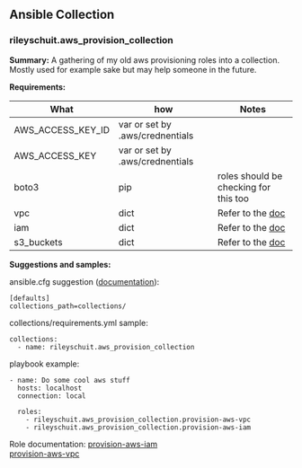 ## Ansible Collection
### rileyschuit.aws_provision_collection

**Summary:**  A gathering of my old aws provisioning roles into a collection.  Mostly used for example sake but may help someone in the future.

**Requirements:**

| What | how | Notes|
| ----------- | ----------- |  ----------- |
| AWS_ACCESS_KEY_ID | var or set by .aws/crednentials||
|AWS_ACCESS_KEY |var or set by .aws/crednentials ||
| boto3 | pip | roles should be checking for this too |
| vpc | dict | Refer to the [doc](./docs/provision-aws-vpc.md) |
| iam | dict| Refer to the [doc](./docs/provision-aws-iam.md) |
|s3_buckets| dict | Refer to the [doc](./docs/provision-aws-s3.md)|


**Suggestions and samples:**

ansible.cfg suggestion ([documentation](https://docs.ansible.com/ansible/latest/reference_appendices/config.html#collections-paths)): 

```
[defaults]
collections_path=collections/
```

collections/requirements.yml sample:
```
collections:
  - name: rileyschuit.aws_provision_collection
```

playbook example:
```
- name: Do some cool aws stuff
  hosts: localhost
  connection: local

  roles:
    - rileyschuit.aws_provision_collection.provision-aws-vpc
    - rileyschuit.aws_provision_collection.provision-aws-iam
```

Role documentation:
[provision-aws-iam](./docs/provision-aws-iam.md)  
[provision-aws-vpc](./docs/provision-aws-vpc.md)